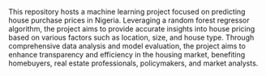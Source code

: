 This repository hosts a machine learning project focused on predicting house purchase prices in Nigeria. Leveraging a random forest regressor algorithm, the project aims to provide accurate insights into house pricing based on various factors such as location, size, and house type. Through comprehensive data analysis and model evaluation, the project aims to enhance transparency and efficiency in the housing market, benefiting homebuyers, real estate professionals, policymakers, and market analysts.
